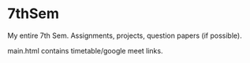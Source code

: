 # 7thSem
My entire 7th Sem. Assignments, projects, question papers (if possible).

main.html contains timetable/google meet links.